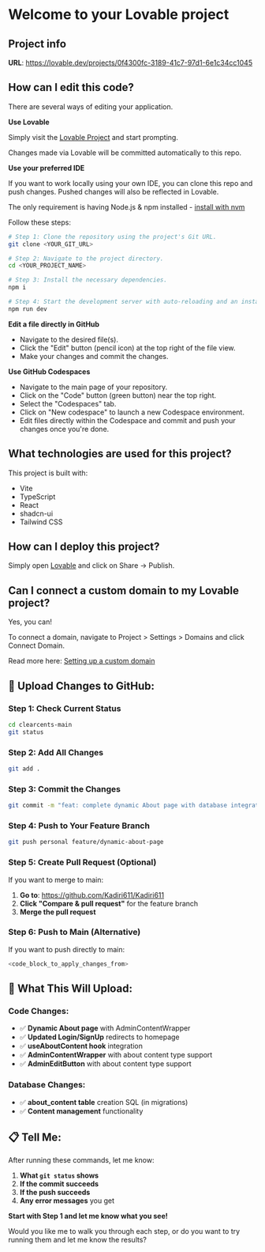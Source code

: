 # Welcome to your Lovable project

## Project info

**URL**: https://lovable.dev/projects/0f4300fc-3189-41c7-97d1-6e1c34cc1045

## How can I edit this code?

There are several ways of editing your application.

**Use Lovable**

Simply visit the [Lovable Project](https://lovable.dev/projects/0f4300fc-3189-41c7-97d1-6e1c34cc1045) and start prompting.

Changes made via Lovable will be committed automatically to this repo.

**Use your preferred IDE**

If you want to work locally using your own IDE, you can clone this repo and push changes. Pushed changes will also be reflected in Lovable.

The only requirement is having Node.js & npm installed - [install with nvm](https://github.com/nvm-sh/nvm#installing-and-updating)

Follow these steps:

```sh
# Step 1: Clone the repository using the project's Git URL.
git clone <YOUR_GIT_URL>

# Step 2: Navigate to the project directory.
cd <YOUR_PROJECT_NAME>

# Step 3: Install the necessary dependencies.
npm i

# Step 4: Start the development server with auto-reloading and an instant preview.
npm run dev
```

**Edit a file directly in GitHub**

- Navigate to the desired file(s).
- Click the "Edit" button (pencil icon) at the top right of the file view.
- Make your changes and commit the changes.

**Use GitHub Codespaces**

- Navigate to the main page of your repository.
- Click on the "Code" button (green button) near the top right.
- Select the "Codespaces" tab.
- Click on "New codespace" to launch a new Codespace environment.
- Edit files directly within the Codespace and commit and push your changes once you're done.

## What technologies are used for this project?

This project is built with:

- Vite
- TypeScript
- React
- shadcn-ui
- Tailwind CSS

## How can I deploy this project?

Simply open [Lovable](https://lovable.dev/projects/0f4300fc-3189-41c7-97d1-6e1c34cc1045) and click on Share -> Publish.

## Can I connect a custom domain to my Lovable project?

Yes, you can!

To connect a domain, navigate to Project > Settings > Domains and click Connect Domain.

Read more here: [Setting up a custom domain](https://docs.lovable.dev/tips-tricks/custom-domain#step-by-step-guide)

## **🔄 Upload Changes to GitHub:**

### **Step 1: Check Current Status**
```bash
cd clearcents-main
git status
```

### **Step 2: Add All Changes**
```bash
git add .
```

### **Step 3: Commit the Changes**
```bash
git commit -m "feat: complete dynamic About page with database integration and admin functionality"
```

### **Step 4: Push to Your Feature Branch**
```bash
git push personal feature/dynamic-about-page
```

### **Step 5: Create Pull Request (Optional)**
If you want to merge to main:
1. **Go to**: https://github.com/Kadiri611/Kadiri611
2. **Click "Compare & pull request"** for the feature branch
3. **Merge the pull request**

### **Step 6: Push to Main (Alternative)**
If you want to push directly to main:
```bash
<code_block_to_apply_changes_from>
```

## **🎯 What This Will Upload:**

### **Code Changes:**
- ✅ **Dynamic About page** with AdminContentWrapper
- ✅ **Updated Login/SignUp** redirects to homepage
- ✅ **useAboutContent hook** integration
- ✅ **AdminContentWrapper** with about content type support
- ✅ **AdminEditButton** with about content type support

### **Database Changes:**
- ✅ **about_content table** creation SQL (in migrations)
- ✅ **Content management** functionality

## **📋 Tell Me:**

After running these commands, let me know:
1. **What `git status` shows**
2. **If the commit succeeds**
3. **If the push succeeds**
4. **Any error messages** you get

**Start with Step 1 and let me know what you see!** 

Would you like me to walk you through each step, or do you want to try running them and let me know the results?
